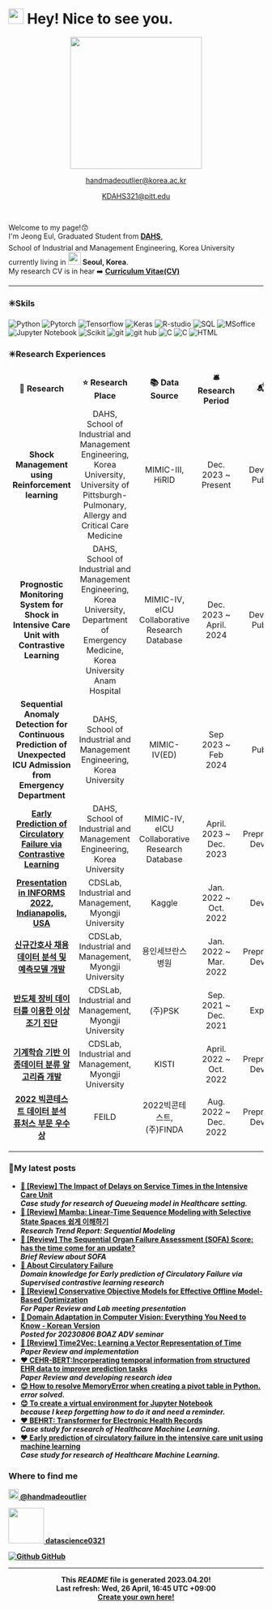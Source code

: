 <h1><img src="https://emojis.slackmojis.com/emojis/images/1531849430/4246/blob-sunglasses.gif?1531849430" width="30"/> Hey! Nice to see you.</h1>

<p align="center"><img src="https://user-images.githubusercontent.com/122766824/233268630-c46a25e2-47f4-4006-8fd6-62b5620271b1.png" width="260"/></p>
<p align="center"><a href="mailto:handmadeoutlier@korea.ac.kr">handmadeoutlier@korea.ac.kr</a></p>
<p align="center"><a href="mailto:KDAHS321@pitt.edu">KDAHS321@pitt.edu</a></p>
<br>
	
<p>Welcome to my page!😙 </br> I'm Jeong Eul, Graduated Student from <a href="https://dahs.korea.ac.kr/home"><b>DAHS</b>,<br>
</a> School of Industrial and Management Engineering, Korea University <img src="https://github.com/Jeong-Eul/Data-Mining-Study/blob/main/BERT/s_img010201_logo1.png?raw=true" width="17" height="20"/><br>
currently living in <img src="https://cdn-icons-png.flaticon.com/128/2195/2195482.png" width="25"/> <b>Seoul, Korea</b>.<img src="https://i.ibb.co/30B7dtg/south-korea.png" width="15"/><br>
My research CV is in hear ➡️
<a href="https://drive.google.com/file/d/1H4RlR8vhn3tE03jkNxy3Z1ju3roI-LhI/view?usp=sharing"><b>Curriculum Vitae(CV)</b></a> </p>

---

<h3>✳️Skils</h3>
<p>
  <img alt="Python" src="https://img.shields.io/badge/-Python-45b8d8?style=flat-square&logo=python&logoColor=white" />
  <img alt="Pytorch" src="https://img.shields.io/badge/-Pytorch-8DD6F9?style=flat-square&logo=Pytorch&logoColor=white" /> 
  <img alt="Tensorflow" src="https://img.shields.io/badge/-Tensorflow-46a2f1?style=flat-square&logo=Tensorflow&logoColor=white" />
  <img alt="Keras" src="https://img.shields.io/badge/-Keras-2088FF?style=flat-square&logo=Keras&logoColor=white" />
  <img alt="R-studio" src="https://img.shields.io/badge/-Rstudio-007ACC?style=flat-square&logo=Rstudio&logoColor=white" />
  <img alt="SQL" src="https://img.shields.io/badge/-SQL-007ACC?style=flat-square&logo=mysql&logoColor=white" />  

  <img alt="MSoffice" src="https://img.shields.io/badge/-MSoffice-5849BE?style=flat-square&logo=Microsoft office&logoColor=white" />
  <img alt="Jupyter Notebook" src="https://img.shields.io/badge/-Jupyter-311C87?style=flat-square&logo=Jupyter&logoColor=white" />
  <img alt="Scikit" src="https://img.shields.io/badge/-Scikit Learn-E10098?style=flat-square&logo=Scikit learn&logoColor=white" />
  <img alt="git" src="https://img.shields.io/badge/-Git-F05032?style=flat-square&logo=git&logoColor=white" />
  <img alt="git hub" src="https://img.shields.io/badge/-Github-ea2845?style=flat-square&logo=Github&logoColor=white" />
  <img alt="C" src="https://img.shields.io/badge/-C-DD0031?style=flat-square&logo=C&logoColor=white" />
  <img alt="C" src="https://img.shields.io/badge/-C++-CB3837?style=flat-square&logo=C++&logoColor=white" />
  <img alt="HTML" src="https://img.shields.io/badge/-HTML-501515?style=flat-square&logo=html5&logoColor=white" />

</p>
<h3>✴️Research Experiences</h3>
<table>
  <thead align="center">
    <tr border: none;>
      <td><b>🎁 Research</b></td>
      <td><b>⭐ Research Place</b></td>
      <td><b>📚 Data Source</b></td>
      <td><b>🛎 Research Period</b></td>
      <td><b>📬 Role</b></td>
    </tr>
  </thead>
  <tbody>
<thead align="center">
	<tr>
      <td><b>Shock Management using Reinforcement learning</b></td>
      <td><center>DAHS, School of Industrial and Management Engineering, Korea University, University of Pittsburgh-Pulmonary, Allergy and Critical Care Medicine </center></td>
      <td>MIMIC-III, HiRID</td>
      <td>Dec. 2023 ~ Present</td>
      <td>Developing, Publishing</td>
    </tr>
	<tr>
      <td><b>Prognostic Monitoring System for Shock in Intensive Care Unit with Contrastive Learning</b></td>
      <td><center>DAHS, School of Industrial and Management Engineering, Korea University, Department of Emergency Medicine, Korea University Anam Hospital</center></td>
      <td>MIMIC-IV, eICU Collaborative Research Database</td>
      <td>Dec. 2023 ~ April. 2024</td>
      <td>Developing, Publishing</td>
    </tr>
 <tr>
      <td><b>Sequential Anomaly Detection for Continuous Prediction of Unexpected ICU Admission from Emergency Department</b></td>
      <td><center>DAHS, School of Industrial and Management Engineering, Korea University</center></td>
      <td>MIMIC-IV(ED)</td>
      <td>Sep 2023 ~ Feb 2024</td>
      <td>Publishing</td>
    </tr>
	<tr>
      <td><a href="https://github.com/Jeong-Eul/CIRC_SCL"><b>Early Prediction of Circulatory Failure via Contrastive Learning</b></a></td>
      <td><center>DAHS, School of Industrial and Management Engineering, Korea University</center></td>
      <td>MIMIC-IV, eICU Collaborative Research Database</td>
      <td>April. 2023 ~ Dec. 2023</td>
      <td>Preprocessing, Developing</td>
    </tr>
    	<tr>
      <td><a href="https://www.notion.so/INFORMS-2022-presentation-01afff4ab13e475392906ca84b4566a7"><b>Presentation in INFORMS 2022, Indianapolis, USA</b></a></td>
      <td><center>CDSLab, Industrial and Management, Myongji University</td>
      <td>Kaggle</td>
      <td>Jan. 2022 ~<br>Oct. 2022</td>
      <td>Developing</td>
    </tr>
	  <tr>
      <td><a href="https://www.notion.so/4f04574b0ad7447bb97b551ff80e67e8?pvs=4"><b>신규간호사 채용데이터 분석 및 예측모델 개발</b></a></td>
      <td><center>CDSLab, Industrial and Management, Myongji University</center></td>
      <td>용인세브란스병원</td>
      <td>Jan. 2022 ~ Mar. 2022</td>
      <td>Preprocessing, Developing</td>
    </tr>
   	 <tr>
      <td><a href="https://www.notion.so/a323f74c6e144f7f94d546757d63bc6e?pvs=4"><b>반도체 장비 데이터를 이용한 이상 조기 진단</b></a></td>
      <td><center>CDSLab, Industrial and Management, Myongji University</center></td>
      <td>(주)PSK</td>
      <td>Sep. 2021 ~ Dec. 2021</td>
      <td>Experiment</td>
    </tr>
	  <tr>
      <td><a href="https://www.notion.so/a94bda26bcee49b9b4da473cfa31d28b?pvs=4"><b>기계학습 기반 이종데이터 분류 알고리즘 개발</b></a></td>
      <td>CDSLab, Industrial and Management, Myongji University</td>
      <td>KISTI</td>
      <td>April. 2022 ~ Oct. 2022</td>
      <td>Preprocessing, Developing</td>	  
    </tr>
 	  <tr>
      <td><a href="https://www.notion.so/2022-a82a1e1a77774d079a7087826a38a326?pvs=4"><b>2022 빅콘테스트 데이터 분석 퓨처스 부문 우수상</b></a></td>
      <td>FEILD</td>
      <td>2022빅콘테스트, (주)FINDA</td>
      <td>Aug. 2022 ~ Dec. 2022</td>
      <td>Preprocessing, Developing</td>
    </tr>
    </thead>       
  </tbody>
</table>

---
       
<h3>🔔My latest posts</h3>
<ul>
  <li><a href="https://datascience0321.tistory.com/45"><b>📒 [Review] The Impact of Delays on Service Times in the Intensive Care Unit</a><br/><i>Case study for research of Queueing model in Healthcare setting. </i></li>
  <li><a href="https://datascience0321.tistory.com/44"><b>📒 [Review] Mamba: Linear-Time Sequence Modeling with Selective State Spaces 쉽게 이해하기</a><br/><i>Research Trend Report: Sequential Modeling</i>
  <li><a href="https://datascience0321.tistory.com/43"><b>📒 [Review] The Sequential Organ Failure Assessment (SOFA) Score: has the time come for an update?</a><br/><i>Brief Review about SOFA</i>
  <li><a href="https://datascience0321.tistory.com/37"><b>📔 About Circulatory Failure</b></a><br/><i>Domain knowledge for Early prediction of Circulatory Failure via Supervised contrastive learning research</i></li>
  <li><a href="https://github.com/Jeong-Eul/Model-based-Optimization/blob/main/summary.md"><b>📒 [Review] Conservative Objective Models for Effective Offline Model-Based Optimization</b></a><br/><i>For Paper Review and Lab meeting presentation</i></li>
  <li><a href="https://datascience0321.tistory.com/34"><b>📔 Domain Adaptation in Computer Vision: Everything You Need to Know - Korean Version</b></a><br/><i>Posted for 20230806 BOAZ ADV seminar</i></li>
  <li><a href="https://github.com/Jeong-Eul/Time2Vec/blob/main/Summary.md"><b>📒 [Review] Time2Vec: Learning a Vector Representation of Time </b></a><br/><i>Paper Review and implementation</i></li>
  <li><a href="https://github.com/Jeong-Eul/CEHR-BERT/blob/main/Summary.md"><b>❤️ CEHR-BERT:Incorperating temporal information from structured EHR data to improve prediction tasks </b></a><br/><i>Paper Review and developing research idea</i></li>
  <li><a href="https://datascience0321.tistory.com/33"><b>😊 How to resolve MemoryError when creating a pivot table in Python.</b></a><br/><i>error solved. </i></li>
  <li><a href="https://datascience0321.tistory.com/32"><b>😊 To create a virtual environment for Jupyter Notebook</b></a><br/><i>because I keep forgetting how to do it and need a reminder.</i></li>
  <li><a href="https://github.com/Jeong-Eul/Data-Mining-Study/blob/main/Paper/BEHRT/REVIEW.md"><b>❤️ BEHRT: Transformer for Electronic Health Records</b></a><br/><i>Case study for research of Healthcare Machine Learning. </i></li>	
  <li><a href="https://github.com/Jeong-Eul/Data-Mining-Study/blob/Healthcare-research/Paper/circEWS/review.md"><b>❤️ Early prediction of circulatory failure in the intensive care unit using machine learning</b></a><br/><i>Case study for research of Healthcare Machine Learning. </i></li>
</ul>

<h3>Where to find me</h3>  
<p><a href="https://www.instagram.com/handmadeoutlier/" target="_blank"><img src="https://upload.wikimedia.org/wikipedia/commons/thumb/e/e7/Instagram_logo_2016.svg/1024px-Instagram_logo_2016.svg.png" width="20"/> @handmadeoutlier</a></p>       
<p><a href="https://datascience0321.tistory.com/"> <img src="https://upload.wikimedia.org/wikipedia/commons/3/3f/Tistory_logo.png" width="70"/> datascience0321</a></p>
<p><a href="https://github.com/Jeong-Eul" target="_blank"><img alt="Github" src="https://img.shields.io/badge/GitHub-%2312100E.svg?&style=for-the-badge&logo=Github&logoColor=white" /> GitHub </a>
</p>

------------
<p align="center">This <i>README</i> file is generated <b>2023.04.20</b>!</br>Last refresh: Wed, 26 April, 16:45 UTC +09:00<br /><a href="https://medium.com/@th.guibert/how-to-create-a-self-updating-readme-md-for-your-github-profile-f8b05744ca91">Create your own here!</a></p>
